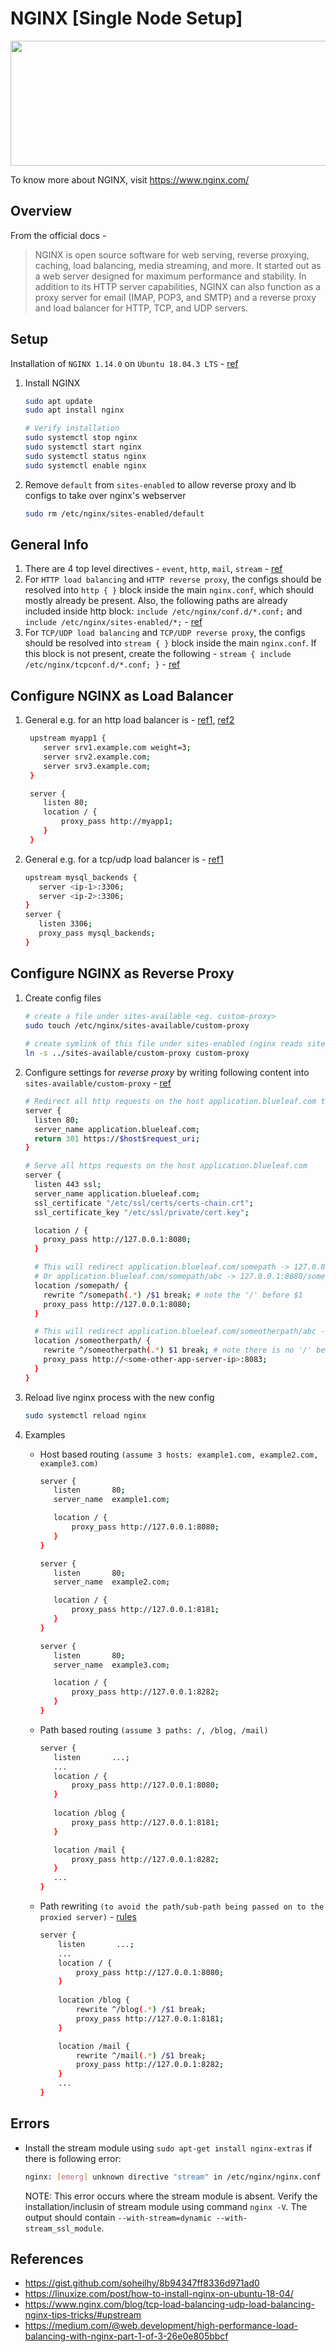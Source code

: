 # NGINX [Single Node Setup]
<img src="https://github.com/abhishektripathi24/platform-setup/blob/master/nginx/images/nginx-logo.png" width="550" height="200"/>

To know more about NGINX, visit https://www.nginx.com/

## Overview
From the official docs -

> NGINX is open source software for web serving, reverse proxying, caching, load balancing, media streaming, and more. It started out as a web server designed for maximum performance and stability. In addition to its HTTP server capabilities, NGINX can also function as a proxy server for email (IMAP, POP3, and SMTP) and a reverse proxy and load balancer for HTTP, TCP, and UDP servers.

## Setup
Installation of `NGINX 1.14.0` on `Ubuntu 18.04.3 LTS` - [ref](https://www.nginx.com/resources/wiki/start/topics/tutorials/install/)

1. Install NGINX
    ```bash
    sudo apt update
    sudo apt install nginx
   
    # Verify installation  
    sudo systemctl stop nginx
    sudo systemctl start nginx
    sudo systemctl status nginx
    sudo systemctl enable nginx
    ```
    
2. Remove `default` from `sites-enabled` to allow reverse proxy and lb configs to take over nginx's webserver
    ```bash
    sudo rm /etc/nginx/sites-enabled/default
    ```

## General Info
1. There are 4 top level directives - `event`, `http`, `mail`, `stream` - [ref](https://docs.nginx.com/nginx/admin-guide/basic-functionality/managing-configuration-files/#contexts)
2. For `HTTP load balancing` and `HTTP reverse proxy`, the configs should be resolved into `http { }` block inside the main `nginx.conf`, which should mostly already be present. Also, the following paths are already included inside http block: `include /etc/nginx/conf.d/*.conf;` and `include /etc/nginx/sites-enabled/*;` - [ref](https://docs.nginx.com/nginx/admin-guide/load-balancer/http-load-balancer/) 
3. For `TCP/UDP load balancing` and `TCP/UDP reverse proxy`, the configs should be resolved into `stream { }` block inside the main `nginx.conf`. If this block is not present, create the following - `stream { include /etc/nginx/tcpconf.d/*.conf; }` - [ref](https://docs.nginx.com/nginx/admin-guide/load-balancer/tcp-udp-load-balancer/)

## Configure NGINX as Load Balancer
1. General e.g. for an http load balancer is - [ref1](http://nginx.org/en/docs/http/load_balancing.html), [ref2](http://nginx.org/en/docs/http/ngx_http_upstream_module.html) 
    ```bash
     upstream myapp1 {
        server srv1.example.com weight=3;
        server srv2.example.com;
        server srv3.example.com;
     }

     server {
        listen 80;
        location / {
            proxy_pass http://myapp1;
        }
     }
    ```

2. General e.g. for a tcp/udp load balancer is - [ref1](https://www.nginx.com/blog/tcp-load-balancing-udp-load-balancing-nginx-tips-tricks/#upstream)
    ```bash
    upstream mysql_backends {
       server <ip-1>:3306;
       server <ip-2>:3306;
    }
    server {
       listen 3306;
       proxy_pass mysql_backends;
    }
    ```

## Configure NGINX as Reverse Proxy
1. Create config files
    ```bash
    # create a file under sites-available <eg. custom-proxy>
    sudo touch /etc/nginx/sites-available/custom-proxy
      
    # create symlink of this file under sites-enabled (nginx reads sites-enabled for configs)
    ln -s ../sites-available/custom-proxy custom-proxy
   ```
   
2. Configure settings for *reverse proxy* by writing following content into `sites-available/custom-proxy` - [ref](https://docs.nginx.com/nginx/admin-guide/web-server/reverse-proxy/) 
    ```bash
    # Redirect all http requests on the host application.blueleaf.com to https
    server {
      listen 80;
      server_name application.blueleaf.com;
      return 301 https://$host$request_uri;
    }
   
    # Serve all https requests on the host application.blueleaf.com
    server {
      listen 443 ssl;
      server_name application.blueleaf.com;
      ssl_certificate "/etc/ssl/certs/certs-chain.crt";
      ssl_certificate_key "/etc/ssl/private/cert.key";
    
      location / {
        proxy_pass http://127.0.0.1:8080;
      }
    
      # This will redirect application.blueleaf.com/somepath -> 127.0.0.1:8080/somepath
      # Or application.blueleaf.com/somepath/abc -> 127.0.0.1:8080/somepath//abc (Hence the error due to //) 
      location /somepath/ {
        rewrite ^/somepath(.*) /$1 break; # note the '/' before $1
        proxy_pass http://127.0.0.1:8080;
      }
    
      # This will redirect application.blueleaf.com/someotherpath/abc -> 127.0.0.1:8080/somepath/abc
      location /someotherpath/ {
        rewrite ^/someotherpath(.*) $1 break; # note there is no '/' before $1
        proxy_pass http://<some-other-app-server-ip>:8083;
      }
    }
    ```

3. Reload live nginx process with the new config
    ```bash
   sudo systemctl reload nginx 
   ``` 

4. Examples
    * Host based routing `(assume 3 hosts: example1.com, example2.com, example3.com)`
        ```bash
        server {
           listen       80;
           server_name  example1.com;
       
           location / {
               proxy_pass http://127.0.0.1:8080;
           }
        }
       
       server {
           listen       80;
           server_name  example2.com;
       
           location / {
               proxy_pass http://127.0.0.1:8181;
           }
       }
       
       server {
           listen       80;
           server_name  example3.com;
       
           location / {
               proxy_pass http://127.0.0.1:8282;
           }
       }
        ```
   
    * Path based routing `(assume 3 paths: /, /blog, /mail)`
        ```bash
        server {
           listen       ...;
           ...
           location / {
               proxy_pass http://127.0.0.1:8080;
           }
           
           location /blog {
               proxy_pass http://127.0.0.1:8181;
           }
       
           location /mail {
               proxy_pass http://127.0.0.1:8282;
           }
           ...
        }
        ```
   
   * Path rewriting `(to avoid the path/sub-path being passed on to the proxied server)` - [rules](https://www.nginx.com/blog/creating-nginx-rewrite-rules/)
       ```bash
       server {
           listen       ...;
           ...
           location / {
               proxy_pass http://127.0.0.1:8080;
           }
           
           location /blog {
               rewrite ^/blog(.*) /$1 break;
               proxy_pass http://127.0.0.1:8181;
           }
       
           location /mail {
               rewrite ^/mail(.*) /$1 break;
               proxy_pass http://127.0.0.1:8282;
           }
           ...
       }
       ```
        
## Errors
* Install the stream module using `sudo apt-get install nginx-extras` if there is following error:
     ```bash
     nginx: [emerg] unknown directive "stream" in /etc/nginx/nginx.conf
    ```
    NOTE: This error occurs where the stream module is absent. Verify the installation/inclusin of stream module using command `nginx -V`. The output should contain `--with-stream=dynamic --with-stream_ssl_module`.

## References
* https://gist.github.com/soheilhy/8b94347ff8336d971ad0
* https://linuxize.com/post/how-to-install-nginx-on-ubuntu-18-04/
* https://www.nginx.com/blog/tcp-load-balancing-udp-load-balancing-nginx-tips-tricks/#upstream
* https://medium.com/@web.development/high-performance-load-balancing-with-nginx-part-1-of-3-26e0e805bbcf